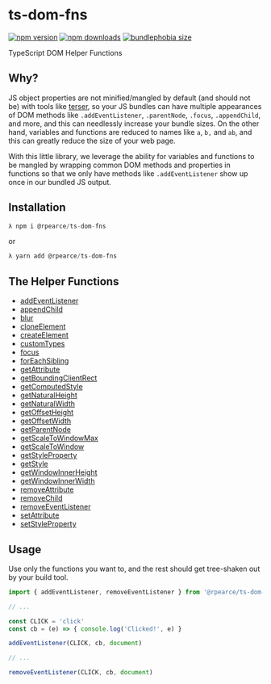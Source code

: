 # ts-dom-fns

[![npm version](https://img.shields.io/npm/v/@rpearce/ts-dom-fns.svg?style=flat-square)](https://www.npmjs.com/package/@rpearce/ts-dom-fns) [![npm downloads](https://img.shields.io/npm/dm/@rpearce/ts-dom-fns.svg?style=flat-square)](https://www.npmjs.com/package/@rpearce/ts-dom-fns) [![bundlephobia size](https://flat.badgen.net/bundlephobia/minzip/@rpearce/ts-dom-fns)](https://bundlephobia.com/result?p=@rpearce/ts-dom-fns)

TypeScript DOM Helper Functions

## Why?
JS object properties are not minified/mangled by default (and should not be)
with tools like [terser](https://terser.org), so your JS bundles can have
multiple appearances of DOM methods like `.addEventListener`, `.parentNode`,
`.focus`, `.appendChild`, and more, and this can needlessly increase your bundle
sizes. On the other hand, variables and functions are reduced to names like `a`,
`b,` and `ab`, and this can greatly reduce the size of your web page.

With this little library, we leverage the ability for variables and functions to
be mangled by wrapping common DOM methods and properties in functions so that we
only have methods like `.addEventListener` show up once in our bundled JS
output.

## Installation

```js
λ npm i @rpearce/ts-dom-fns
```
or
```js
λ yarn add @rpearce/ts-dom-fns
```

## The Helper Functions

* [addEventListener](./source/addEventListener.ts)
* [appendChild](./source/appendChild.ts)
* [blur](./source/blur.ts)
* [cloneElement](./source/cloneElement.ts)
* [createElement](./source/createElement.ts)
* [customTypes](./source/customTypes.ts)
* [focus](./source/focus.ts)
* [forEachSibling](./source/forEachSibling.ts)
* [getAttribute](./source/getAttribute.ts)
* [getBoundingClientRect](./source/getBoundingClientRect.ts)
* [getComputedStyle](./source/getComputedStyle.ts)
* [getNaturalHeight](./source/getNaturalHeight.ts)
* [getNaturalWidth](./source/getNaturalWidth.ts)
* [getOffsetHeight](./source/getOffsetHeight.ts)
* [getOffsetWidth](./source/getOffsetWidth.ts)
* [getParentNode](./source/getParentNode.ts)
* [getScaleToWindowMax](./source/getScaleToWindowMax.ts)
* [getScaleToWindow](./source/getScaleToWindow.ts)
* [getStyleProperty](./source/getStyleProperty.ts)
* [getStyle](./source/getStyle.ts)
* [getWindowInnerHeight](./source/getWindowInnerHeight.ts)
* [getWindowInnerWidth](./source/getWindowInnerWidth.ts)
* [removeAttribute](./source/removeAttribute.ts)
* [removeChild](./source/removeChild.ts)
* [removeEventListener](./source/removeEventListener.ts)
* [setAttribute](./source/setAttribute.ts)
* [setStyleProperty](./source/setStyleProperty.ts)

## Usage
Use only the functions you want to, and the rest should get tree-shaken out by
your build tool.

```js
import { addEventListener, removeEventListener } from '@rpearce/ts-dom-fns'

// ...

const CLICK = 'click'
const cb = (e) => { console.log('Clicked!', e) }

addEventListener(CLICK, cb, document)

// ...

removeEventListener(CLICK, cb, document)
```
